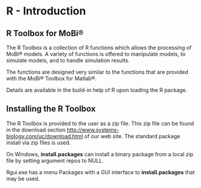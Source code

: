 # R - Introduction

## R Toolbox for MoBi®‌‌‌

The R Toolbox is a collection of R functions which allows the processing of MoBi® models. A variety of functions is offered to manipulate models, to simulate models, and to handle simulation results.

The functions are designed very similar to the functions that are provided with the MoBi® Toolbox for Matlab®.

Details are available in the build-in help of R upon loading the R package.

## Installing the R Toolbox‌

The R Toolbox is provided to the user as a zip file. This zip file can be found in the download section http://www.systems-biology.com/uc/download.html of our web site. The standard package install via zip files is used.

On Windows, **install.packages** can install a binary package from a local zip file by setting argument repos to NULL.

Rgui.exe has a menu Packages with a GUI interface to **install.packages** that may be used.

